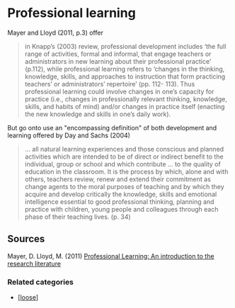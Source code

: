 # Professional learning

Mayer and Lloyd (2011, p.3) offer
> in Knapp’s (2003) review, professional development includes ‘the full range of activities, formal and informal, that engage teachers or administrators in new learning about their professional practice’ (p.112), while professional learning refers to ‘changes in the thinking, knowledge, skills, and approaches to instruction that form practicing teachers’ or administrators’ repertoire’ (pp. 112- 113). Thus professional learning could involve changes in one’s capacity for practice (i.e., changes in professionally relevant thinking, knowledge, skills, and habits of mind) and/or changes in practice itself (enacting the new knowledge and skills in one’s daily work).

But go onto use an "encompassing definition" of both development and learning offered by Day and Sachs (2004)
> ... all natural learning experiences and those conscious and planned activities which are intended to be of direct or indirect benefit to the individual, group or school and which contribute … to the quality of education in the classroom. It is the process by which, alone and with others, teachers review, renew and extend their commitment as change agents to the moral purposes of teaching and by which they acquire and develop critically the knowledge, skills and emotional intelligence essential to good professional thinking, planning and practice with children, young people and colleagues through each phase of their teaching lives. (p. 34)

## Sources

Mayer, D. Lloyd, M. (2011) 
[Professional Learning: An introduction to the research literature](http://www.aitsl.edu.au/docs/default-source/default-document-library/professional_learning_an_introduction_to_research_literature)

### Related categories

- [[loose]]



[//begin]: # "Autogenerated link references for markdown compatibility"
[loose]: loose "Loose notes"
[//end]: # "Autogenerated link references"